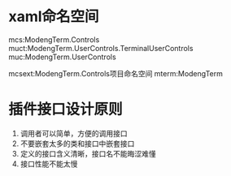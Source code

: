 # xaml命名空间

mcs:ModengTerm.Controls
muct:ModengTerm.UserControls.TerminalUserControls
muc:ModengTerm.UserControls

mcsext:ModengTerm.Controls项目命名空间
mterm:ModengTerm


# 插件接口设计原则

1. 调用者可以简单，方便的调用接口
2. 不要嵌套太多的类和接口中嵌套接口
3. 定义的接口含义清晰，接口名不能晦涩难懂
4. 接口性能不能太慢

